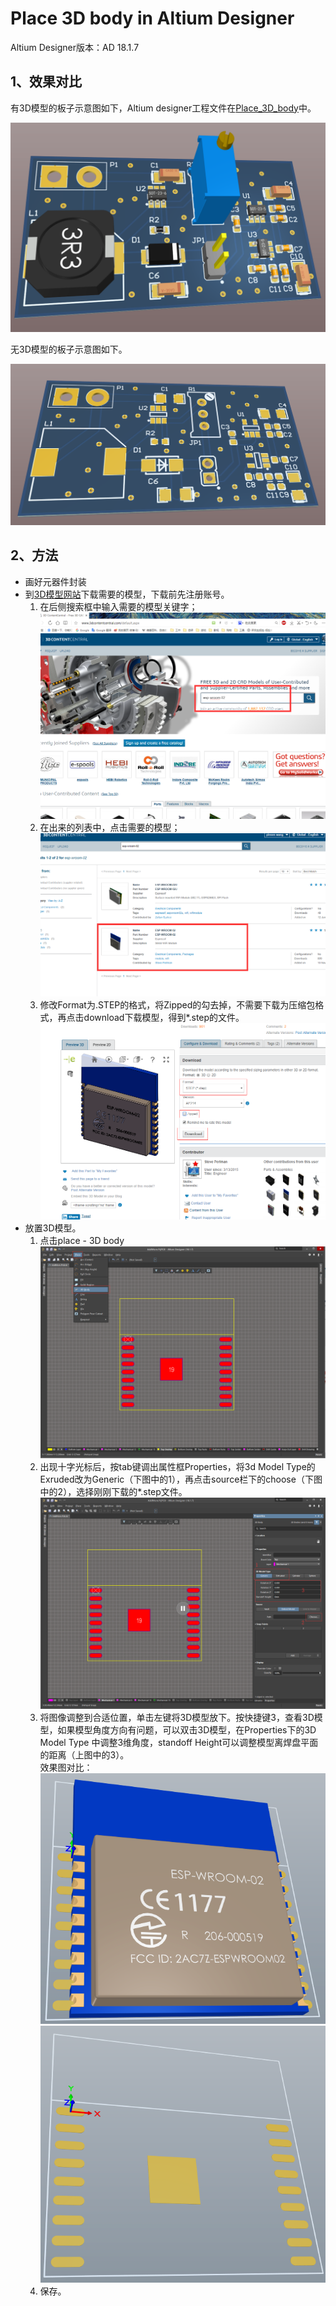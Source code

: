 # Place 3D body in Altium Designer

Altium Designer版本：AD 18.1.7

## 1、效果对比

有3D模型的板子示意图如下，Altium designer工程文件在[Place_3D_body](https://github.com/nostalgia-w/always_forget/tree/master/2019/0428/PrjPCB)中。

![3D_view_with_3D_Body](./img/3D_view_with_3D_Body.png)  

无3D模型的板子示意图如下。  

![3D_view_without_3D_Body](./img/3D_view_without_3D_Body.png)  

## 2、方法

- 画好元器件封装
- 到[3D模型网站](http://www.3dcontentcentral.com/)下载需要的模型，下载前先注册账号。  
  1. 在后侧搜索框中输入需要的模型关键字；  
  ![3dcontentcentral](./img/3dcontentcentral.png)  
  2. 在出来的列表中，点击需要的模型；  
  ![3D_list](./img/3D_list.png)  
  3. 修改Format为.STEP的格式，将Zipped的勾去掉，不需要下载为压缩包格式，再点击download下载模型，得到*.step的文件。  
  ![3D_download](./img/3D_download.png)  
- 放置3D模型。
  1. 点击place - 3D body  
  ![place_3d_body](./img/place_3d_body.png)  
  2. 出现十字光标后，按tab键调出属性框Properties，将3d Model Type的Exruded改为Generic（下图中的1），再点击source栏下的choose（下图中的2），选择刚刚下载的*.step文件。  
  ![properties](./img/properties.png)  
  3. 将图像调整到合适位置，单击左键将3D模型放下。按快捷键3，查看3D模型，如果模型角度方向有问题，可以双击3D模型，在Properties下的3D Model Type 中调整3维角度，standoff Height可以调整模型离焊盘平面的距离（上图中的3）。  
  效果图对比：  
  ![3D_view](./img/3D_view.png)  
  ![no_3D_view](./img/no_3D_view.png)  
  4. 保存。
  